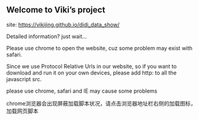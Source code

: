 ## Welcome to Viki’s project

site: https://vikijing.github.io/didi_data_show/

Detailed information? just wait...

Please use chrome to open the website, cuz some problem may exist with safari.

Since we use Protocol Relative Urls in our website, so if you want to download and run it on your own devices, please add http: to all the javascript src.

please use chrome, safari and IE may cause some problems

chrome浏览器会出现屏蔽加载脚本状况，请点击浏览器地址栏右侧的加载图标，加载网页脚本
